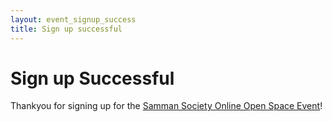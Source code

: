 ```yaml
---
layout: event_signup_success
title: Sign up successful
---
```


# Sign up Successful
Thankyou for signing up for the [Samman Society Online Open Space Event](open_space_2022-04-20.html)!